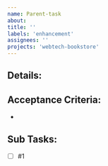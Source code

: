 ```yaml
---
name: Parent-task
about: 
title: ''
labels: 'enhancement'
assignees: ''
projects: 'webtech-bookstore'
---
```


## Details:


## Acceptance Criteria:
-

## Sub Tasks:
- [ ] #1
